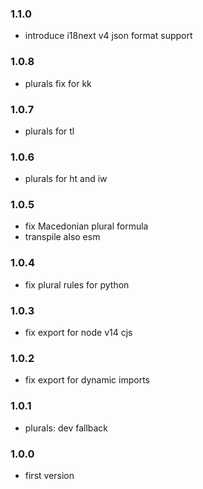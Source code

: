 ### 1.1.0

- introduce i18next v4 json format support

### 1.0.8

- plurals fix for kk

### 1.0.7

- plurals for tl

### 1.0.6

- plurals for ht and iw

### 1.0.5

- fix Macedonian plural formula
- transpile also esm

### 1.0.4

- fix plural rules for python

### 1.0.3

- fix export for node v14 cjs

### 1.0.2

- fix export for dynamic imports

### 1.0.1

- plurals: dev fallback

### 1.0.0

- first version
